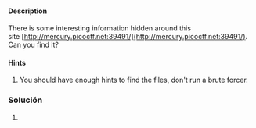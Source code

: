 #### Description

There is some interesting information hidden around this site [http://mercury.picoctf.net:39491/](http://mercury.picoctf.net:39491/). Can you find it?

#### Hints 
1. You should have enough hints to find the files, don't run a brute forcer.

### Solución
1. 